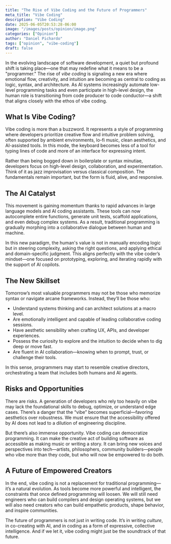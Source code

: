 ```yaml
---
title: "The Rise of Vibe Coding and the Future of Programmers"
meta_title: "Vibe Coding"
description: "Vibe Coding"
date: 2025-06-05T20:53:28-06:00
image: "/images/posts/opinion/image.png"
categories: ["Opinion"]
author: "Daniel Pichardo"
tags: ["opinion", "vibe-coding"]
draft: false
---
```


In the evolving landscape of software development, a quiet but profound shift is taking place—one that may redefine what it means to be a "programmer." The rise of *vibe coding* is signaling a new era where emotional flow, creativity, and intuition are becoming as central to coding as logic, syntax, and architecture. As AI systems increasingly automate low-level programming tasks and even participate in high-level design, the human role is transitioning from code producer to code conductor—a shift that aligns closely with the ethos of vibe coding.

## What Is Vibe Coding?

Vibe coding is more than a buzzword. It represents a style of programming where developers prioritize creative flow and intuitive problem solving, often supported by ambient environments, lo-fi music, clean aesthetics, and AI-assisted tools. In this mode, the keyboard becomes less of a tool for typing lines of code and more of an interface for expressing intent.

Rather than being bogged down in boilerplate or syntax minutiae, developers focus on high-level design, collaboration, and experimentation. Think of it as jazz improvisation versus classical composition. The fundamentals remain important, but the form is fluid, alive, and responsive.

## The AI Catalyst

This movement is gaining momentum thanks to rapid advances in large language models and AI coding assistants. These tools can now autocomplete entire functions, generate unit tests, scaffold applications, and even debug complex systems. As a result, traditional programming is gradually morphing into a collaborative dialogue between human and machine.

In this new paradigm, the human's value is not in manually encoding logic but in steering complexity, asking the right questions, and applying ethical and domain-specific judgment. This aligns perfectly with the vibe coder’s mindset—one focused on prototyping, exploring, and iterating rapidly with the support of AI copilots.

## The New Skillset

Tomorrow’s most valuable programmers may not be those who memorize syntax or navigate arcane frameworks. Instead, they’ll be those who:

- Understand systems thinking and can architect solutions at a macro level.
- Are emotionally intelligent and capable of leading collaborative coding sessions.
- Have aesthetic sensibility when crafting UX, APIs, and developer experiences.
- Possess the curiosity to explore and the intuition to decide when to dig deep or move fast.
- Are fluent in AI collaboration—knowing when to prompt, trust, or challenge their tools.

In this sense, programmers may start to resemble creative directors, orchestrating a team that includes both humans and AI agents.

## Risks and Opportunities

There are risks. A generation of developers who rely too heavily on vibe may lack the foundational skills to debug, optimize, or understand edge cases. There’s a danger that the “vibe” becomes superficial—favoring aesthetics over robustness. We must ensure that the accessibility offered by AI does not lead to a dilution of engineering discipline.

But there’s also immense opportunity. Vibe coding can democratize programming. It can make the creative act of building software as accessible as making music or writing a story. It can bring new voices and perspectives into tech—artists, philosophers, community builders—people who vibe more than they code, but who will now be empowered to do both.

## A Future of Empowered Creators

In the end, vibe coding is not a replacement for traditional programming—it’s a natural evolution. As tools become more powerful and intelligent, the constraints that once defined programming will loosen. We will still need engineers who can build compilers and design operating systems, but we will also need creators who can build empathetic products, shape behavior, and inspire communities.

The future of programmers is not just in writing code. It’s in writing *culture*, in co-creating with AI, and in coding as a form of expressive, collective intelligence. And if we let it, vibe coding might just be the soundtrack of that future.